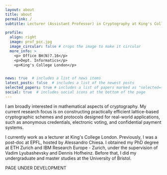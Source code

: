 ```yaml
---
layout: about
title: about
permalink: /
subtitle: Lecturer (Assistant Professor) in Cryptography at King's College London

profile:
  align: right
  image: prof_pic.jpg
  image_circular: false # crops the image to make it circular
  more_info: >
    <p> Office BH(N)7.16</p>
    <p>Dept. Informatics</p>
    <p>King's College London</p>


news: true  # includes a list of news items
latest_posts: false  # includes a list of the newest posts
selected_papers: true # includes a list of papers marked as "selected={true}"
social: true  # includes social icons at the bottom of the page
---
```


I am broadly interested in mathematical aspects of cryptography. My current research focus is on constructing practically efficient lattice-based cryptographic schemes and protocols designed for real-world applications, such as anonymous credentials, electronic voting, and confidential payment systems.

I currently work as a lecturer at King's College London. Previously, I was a post-doc at EPFL, hosted by Alessandro Chiesa. I obtained my PhD degree at ETH Zurich and IBM Research Europe - Zurich, under the supervision of Vadim Lyubashevsky and Dennis Hofheinz. Before that, I did my undergraduate and master studies at the University of Bristol.


PAGE UNDER DEVELOPMENT